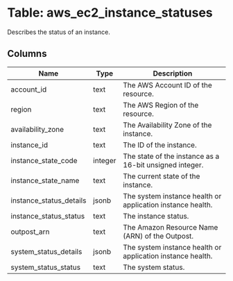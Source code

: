 
# Table: aws_ec2_instance_statuses
Describes the status of an instance.
## Columns
| Name        | Type           | Description  |
| ------------- | ------------- | -----  |
|account_id|text|The AWS Account ID of the resource.|
|region|text|The AWS Region of the resource.|
|availability_zone|text|The Availability Zone of the instance.|
|instance_id|text|The ID of the instance.|
|instance_state_code|integer|The state of the instance as a 16-bit unsigned integer.|
|instance_state_name|text|The current state of the instance.|
|instance_status_details|jsonb|The system instance health or application instance health.|
|instance_status_status|text|The instance status.|
|outpost_arn|text|The Amazon Resource Name (ARN) of the Outpost.|
|system_status_details|jsonb|The system instance health or application instance health.|
|system_status_status|text|The system status.|
